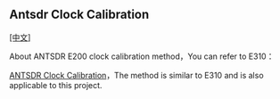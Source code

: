 ## Antsdr Clock Calibration

[[中文]](../../../cn/device_and_usage_manual/ANTSDR_E_Series_Module/ANTSDR_E200_Reference_Manual/Antsdr-Clock-calibration_cn.html)

About ANTSDR E200 clock calibration method，You can refer to E310：

[ANTSDR Clock Calibration](../ANTSDR_E310_Reference_Manual/Antsdr-Clock-calibration.md)，The method is similar to E310 and is also applicable to this project.